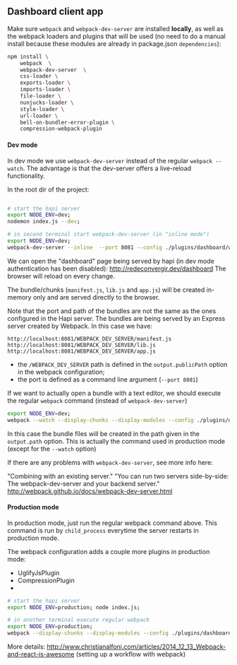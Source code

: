 
## Dashboard client app

Make sure `webpack` and `webpack-dev-server` are installed **locally**, as well as the webpack loaders and plugins that will be used (no need to do a  manual install because these modules are already in package.json `dependencies`):

```sh
npm install \
    webpack  \
    webpack-dev-server  \
    css-loader \
    exports-loader \
    imports-loader \
    file-loader \
    nunjucks-loader \
    style-loader \
    url-loader \
    bell-on-bundler-error-plugin \
    compression-webpack-plugin
```


#### Dev mode

In dev mode we use `webpack-dev-server` instead of the regular `webpack --watch`. The advantage is that the dev-server offers a live-reload functionality. 

In the root dir of the project:
```bash

# start the hapi server
export NODE_ENV=dev; 
nodemon index.js --dev;

# in second terminal start webpack-dev-server (in "inline mode")
export NODE_ENV=dev;
webpack-dev-server --inline  --port 8081 --config ./plugins/dashboard/webpack.config.js 
```

We can open the "dashboard" page being served by hapi (in dev mode authentication has been disabled): http://redeconvergir.dev/dashboard
The browser will reload on every change.

The bundle/chunks (`manifest.js`, `lib.js` and `app.js`) will be created in-memory only and are served directly to the browser.

Note that the port and path of the bundles are not the same as the ones configured in the Hapi server. The bundles are being served by an Express server created by Webpack. In this case we have:

```
http://localhost:8081/WEBPACK_DEV_SERVER/manifest.js
http://localhost:8081/WEBPACK_DEV_SERVER/lib.js
http://localhost:8081/WEBPACK_DEV_SERVER/app.js
```

 - the `/WEBPACK_DEV_SERVER` path is defined in the `output.publicPath` option in the webpack configuration;
 - the port is defined as a command line argument (`--port 8081`)

If we want to actually open a bundle with a text editor, we should execute the regular `webpack` command (instead of `webpack-dev-server`)

```bash
export NODE_ENV=dev;
webpack --watch --display-chunks --display-modules --config ./plugins/dashboard/webpack.config.js 
```

In this case the bundle files will be created in the path given in the `output.path`  option. This is actually the command used in production mode (except for the `--watch` option)

If there are any problems with `webpack-dev-server`, see more info here:

"Combining with an existing server."
"You can run two servers side-by-side: The webpack-dev-server and your backend server."
http://webpack.github.io/docs/webpack-dev-server.html

#### Production mode 

In production mode, just run the regular webpack command above. This command is run by `child_process` everytime the server restarts in production mode.

The webpack configuration adds a couple more plugins in production mode:
- UglifyJsPlugin
- CompressionPlugin
- 

```bash
# start the hapi server
export NODE_ENV=production; node index.js;

# in another terminal execute regular webpack
export NODE_ENV=production; 
webpack --display-chunks --display-modules --config ./plugins/dashboard/webpack.config.js 
```

More details: http://www.christianalfoni.com/articles/2014_12_13_Webpack-and-react-is-awesome
(setting up a workflow with webpack)
